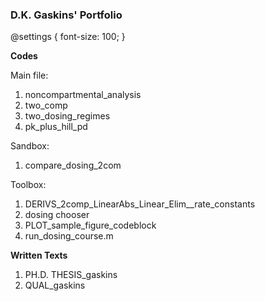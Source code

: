 ### D.K. Gaskins' Portfolio

@settings {
  font-size: 100;
}

**Codes**

Main file:
1. noncompartmental_analysis
2. two_comp
3. two_dosing_regimes
4. pk_plus_hill_pd

Sandbox:
1. compare_dosing_2com


Toolbox:
1. DERIVS_2comp_LinearAbs_Linear_Elim__rate_constants
2. dosing chooser
3. PLOT_sample_figure_codeblock
4. run_dosing_course.m

**Written Texts**
1. PH.D. THESIS_gaskins
2. QUAL_gaskins
